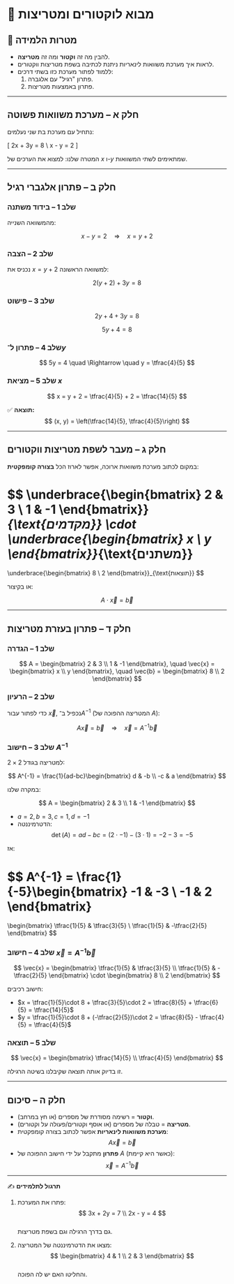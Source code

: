 # 📘 מבוא לוקטורים ומטריצות

## 🎯 מטרות הלמידה
- להבין מה זה **וקטור** ומה זה **מטריצה**.  
- לראות איך מערכת משוואות לינאריות ניתנת לכתיבה בשפת מטריצות ווקטורים.  
- ללמוד לפתור מערכת כזו בשתי דרכים:  
  1. פתרון "רגיל" עם אלגברה.  
  2. פתרון באמצעות מטריצות.  

---

## חלק א – מערכת משוואות פשוטה

נתחיל עם מערכת בת שני נעלמים:

\[
2x + 3y = 8 \\
x - y = 2
\]

המטרה שלנו: למצוא את הערכים של $x$ ו-$y$ שמתאימים לשתי המשוואות.

---

## חלק ב – פתרון אלגברי רגיל

### שלב 1 – בידוד משתנה
מהמשוואה השנייה:

```math
x - y = 2 \quad \Rightarrow \quad x = y + 2
```

### שלב 2 – הצבה
נכניס את $x = y+2$ למשוואה הראשונה:

$$
2(y+2) + 3y = 8
$$

### שלב 3 – פישוט
$$
2y + 4 + 3y = 8
$$

$$
5y + 4 = 8
$$

### שלב 4 – פתרון ל־$y$
$$
5y = 4 \quad \Rightarrow \quad y = \tfrac{4}{5}
$$

### שלב 5 – מציאת $x$
$$
x = y + 2 = \tfrac{4}{5} + 2 = \tfrac{14}{5}
$$

✅ **תוצאה:**  
$$
(x, y) = \left(\tfrac{14}{5}, \tfrac{4}{5}\right)
$$

---

## חלק ג – מעבר לשפת מטריצות ווקטורים

במקום לכתוב מערכת משוואות ארוכה, אפשר לארוז הכל **בצורה קומפקטית**:

$$
\underbrace{\begin{bmatrix}
2 & 3 \\
1 & -1
\end{bmatrix}}_{\text{מקדמים}}
\cdot
\underbrace{\begin{bmatrix}
x \\ y
\end{bmatrix}}_{\text{משתנים}}
=
\underbrace{\begin{bmatrix}
8 \\ 2
\end{bmatrix}}_{\text{תוצאות}}
$$

או בקיצור:

$$
A \cdot \vec{x} = \vec{b}
$$

---

## חלק ד – פתרון בעזרת מטריצות

### שלב 1 – הגדרה
$$
A = \begin{bmatrix} 2 & 3 \\ 1 & -1 \end{bmatrix}, 
\quad
\vec{x} = \begin{bmatrix} x \\ y \end{bmatrix},
\quad
\vec{b} = \begin{bmatrix} 8 \\ 2 \end{bmatrix}
$$

### שלב 2 – הרעיון
כדי לפתור עבור $\vec{x}$, נכפיל ב־$A^{-1}$ (המטריצה ההפוכה של $A$):

$$
A \vec{x} = \vec{b}
\quad \Rightarrow \quad
\vec{x} = A^{-1}\vec{b}
$$

### שלב 3 – חישוב $A^{-1}$

למטריצה בגודל $2 \times 2$:

$$
A^{-1} = \frac{1}{ad-bc}\begin{bmatrix} d & -b \\ -c & a \end{bmatrix}
$$

במקרה שלנו:

$$
A = \begin{bmatrix} 2 & 3 \\ 1 & -1 \end{bmatrix}
$$

- $a=2, b=3, c=1, d=-1$  
- הדטרמיננטה:  
$$
\det(A) = ad - bc = (2 \cdot -1) - (3 \cdot 1) = -2 - 3 = -5
$$

אז:

$$
A^{-1} = \frac{1}{-5}\begin{bmatrix} -1 & -3 \\ -1 & 2 \end{bmatrix}
= 
\begin{bmatrix}
\tfrac{1}{5} & \tfrac{3}{5} \\
\tfrac{1}{5} & -\tfrac{2}{5}
\end{bmatrix}
$$

### שלב 4 – חישוב $\vec{x} = A^{-1}\vec{b}$

$$
\vec{x} =
\begin{bmatrix}
\tfrac{1}{5} & \tfrac{3}{5} \\
\tfrac{1}{5} & -\tfrac{2}{5}
\end{bmatrix}
\cdot
\begin{bmatrix}
8 \\ 2
\end{bmatrix}
$$

חישוב רכיבים:

- $x = \tfrac{1}{5}\cdot 8 + \tfrac{3}{5}\cdot 2 = \tfrac{8}{5} + \tfrac{6}{5} = \tfrac{14}{5}$  
- $y = \tfrac{1}{5}\cdot 8 + (-\tfrac{2}{5})\cdot 2 = \tfrac{8}{5} - \tfrac{4}{5} = \tfrac{4}{5}$

### שלב 5 – תוצאה
$$
\vec{x} =
\begin{bmatrix}
\tfrac{14}{5} \\
 \tfrac{4}{5}
\end{bmatrix}
$$

זו בדיוק אותה תוצאה שקיבלנו בשיטה הרגילה.

---

## חלק ה – סיכום

- **וקטור** = רשימה מסודרת של מספרים (או חץ במרחב).  
- **מטריצה** = טבלה של מספרים (או אוסף וקטורים/פעולה על וקטורים).  
- **מערכת משוואות לינאריות** אפשר לכתוב בצורה קומפקטית:  
  $$
  A \vec{x} = \vec{b}
  $$
- **פתרון** מתקבל על ידי חישוב ההפוכה של $A$ (כאשר היא קיימת):  
  $$
  \vec{x} = A^{-1}\vec{b}
  $$

---

✍️ **תרגול לתלמידים**  
1. פתרו את המערכת:  
   $$
   3x + 2y = 7 \\
   2x - y = 4
   $$  
   גם בדרך הרגילה וגם בשפת מטריצות.  

2. מצאו את הדטרמיננטה של המטריצה:  
   $$
   \begin{bmatrix} 4 & 1 \\ 2 & 3 \end{bmatrix}
   $$  
   והחליטו האם יש לה הפוכה.
